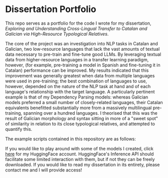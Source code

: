 # Dissertation Portfolio

This repo serves as a portfolio for the code I wrote for my dissertation, _Exploring and Understanding Cross-Lingual Transfer to Catalan and Galician via High-Resource Typological Relatives_. 

The core of the project was an investigation into NLP tasks in Catalan and Galician, two low-resource languages that lack the vast amounts of textual data necessary to pre-train and fine-tune good LLMs. By leveraging textual data from higher-resource languages in a transfer learning paradigm, however, (for example, pre-training a model in Spanish and fine-tuning it in Catalan) performance can be improved. My results indicated that this improvement was generally greatest when data from multiple languages were used in pre-training; the best combination of languages to use, however, depended on the nature of the NLP task at hand and of each language's relationship with the target language. A particularly pertinent example is that of my Dependency Parsing models: whereas Galician models preferred a small number of closely-related languages, their Catalan equivalents benefitted substantially more from a massively multilingual pre-training, spanning over a hundred languages. I theorised that this was the result of Galician morphology and syntax sitting in more of a "sweet spot" of similarity in relation to its close typological relatives, and attempted to quantify this.

The example scripts contained in this repository are as follows:



If you would like to play around with some of the models I created, click [here](https://huggingface.co/homersimpson) for my HuggingFace account. HuggingFace's Inference API should facilitate some limited interaction with them, but if not they can be freely downloaded. If you would like to read my dissertation in its entirety, please contact me and I will provide access!
